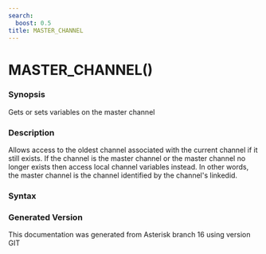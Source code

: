 ```yaml
---
search:
  boost: 0.5
title: MASTER_CHANNEL
---
```


# MASTER_CHANNEL()

### Synopsis

Gets or sets variables on the master channel

### Description

Allows access to the oldest channel associated with the current channel if it still exists. If the channel is the master channel or the master channel no longer exists then access local channel variables instead. In other words, the master channel is the channel identified by the channel's linkedid.<br>


### Syntax


### Generated Version

This documentation was generated from Asterisk branch 16 using version GIT 